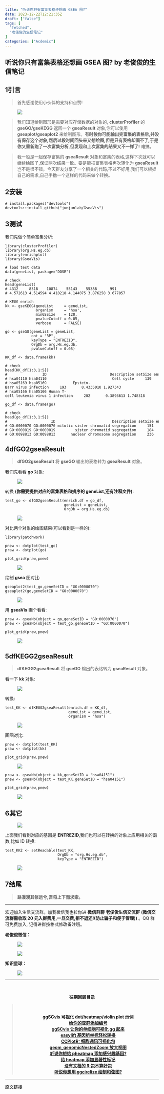 ```yaml
---
title: "听说你只有富集表格还想画 GSEA 图?"
date: 2023-12-22T12:21:35Z
draft: ["false"]
tags: [
  "fetched",
  "老俊俊的生信笔记"
]
categories: ["Acdemic"]
---
```

听说你只有富集表格还想画 GSEA 图? by 老俊俊的生信笔记
------
<div><section data-tool="mdnice编辑器" data-website="https://www.mdnice.com" data-mpa-powered-by="yiban.io"><h4 data-tool="mdnice编辑器"><span></span></h4><section><mp-common-profile data-pluginname="mpprofile" data-id="MzkyMTI1MTYxNA==" data-headimg="http://mmbiz.qpic.cn/mmbiz_png/G5jjcE4usey42oX5qyLTVibLRO9dz8ic5G4TpEHQc9rICYlpS4MHg6Et8cgXrQDqibvibXombicTro8t9cekJRlDBcw/0?wx_fmt=png" data-nickname="老俊俊的生信笔记" data-alias="JunJunLab" data-signature="老俊俊的生信技能和知识分享,我不是巨人,但你可以站在我的肩膀上更进一步!" data-from="0" data-is_biz_ban="0"></mp-common-profile></section><h4 data-tool="mdnice编辑器"><span></span></h4><h2 data-tool="mdnice编辑器"><span><span>1</span></span><span>引言</span><span></span></h2><blockquote data-tool="mdnice编辑器"><p>首先感谢使用小伙伴的支持和点赞!</p></blockquote><figure data-tool="mdnice编辑器"><img data-imgfileid="100028970" data-ratio="0.2770034843205575" data-src="https://mmbiz.qpic.cn/sz_mmbiz_png/G5jjcE4usewz0RLJw08oiaoibHyHseYiadYGpXjichdBO6JgwHPjEPibQz8xgwIuCIKtCIcRb2Ky2Qnhjto5ibnBcuHA/640?wx_fmt=png&amp;from=appmsg" data-type="png" data-w="574" src="https://mmbiz.qpic.cn/sz_mmbiz_png/G5jjcE4usewz0RLJw08oiaoibHyHseYiadYGpXjichdBO6JgwHPjEPibQz8xgwIuCIKtCIcRb2Ky2Qnhjto5ibnBcuHA/640?wx_fmt=png&amp;from=appmsg"></figure><blockquote data-tool="mdnice编辑器"><p>我们知道绘制图形是需要对应存储数据的对象的, <strong>clusterProfiler</strong> 的 <strong>gseGO/gseKEGG</strong> 返回一个 <strong>gseaResult</strong> 对象,你可以使用 <strong>gseaplot/gseaplot2</strong> 来绘制图形。<strong>有时候你可能输出完富集的表格后,并没有保存这个对象,然后过段时间回头来又想绘图,但是只有表格却画不了,于是你又重新跑了一次富集分析,但发现和上次富集的结果又不一样了!</strong> 难搞。</p></blockquote><blockquote data-tool="mdnice编辑器"><p>我一般是一起保存富集的 <strong>gseaResult</strong> 对象和富集的表格,这样下次就可以继续绘图了,保证两次结果一致。要是能把富集表格再次转化为 <strong>gseaResult</strong> 岂不是很不错。今天群友分享了一个相关的代码,不过不好用,我们可以根据自己的需求,自己手撸一个这样的代码来做个转换。</p></blockquote><h2 data-tool="mdnice编辑器"><span><span>2</span></span><span>安装</span><span></span></h2><pre data-tool="mdnice编辑器"><span></span><code><span># install.packages("devtools")</span><br>devtools::install_github(<span>"junjunlab/GseaVis"</span>)<br></code></pre><h2 data-tool="mdnice编辑器"><span><span>3</span></span><span>测试</span><span></span></h2><p data-tool="mdnice编辑器">我们先做个简单富集分析:</p><pre data-tool="mdnice编辑器"><span></span><code><span>library</span>(clusterProfiler)<br><span>library</span>(org.Hs.eg.db)<br><span>library</span>(enrichplot)<br><span>library</span>(GseaVis)<br><br><span># load test data</span><br>data(geneList, package=<span>"DOSE"</span>)<br><br><span># check</span><br>head(geneList)<br><span># 4312     8318    10874    55143    55388      991</span><br><span># 4.572613 4.514594 4.418218 4.144075 3.876258 3.677857</span><br><br><span># KEGG enrich</span><br>kk &lt;- gseKEGG(geneList     = geneList,<br>              organism     = <span>'hsa'</span>,<br>              minGSSize    = <span>120</span>,<br>              pvalueCutoff = <span>0.05</span>,<br>              verbose      = <span>FALSE</span>)<br><br>go &lt;- gseGO(geneList = geneList,<br>            ont = <span>"BP"</span>,<br>            keyType = <span>"ENTREZID"</span>,<br>            OrgDb = org.Hs.eg.db,<br>            pvalueCutoff = <span>0.05</span>)<br><br>KK_df &lt;- data.frame(kk)<br><br><span># check</span><br>head(KK_df[<span>1</span>:<span>3</span>,<span>1</span>:<span>5</span>])<br><span>#                ID                             Description setSize enrichmentScore      NES</span><br><span># hsa04110 hsa04110                              Cell cycle     139       0.6637551 2.827249</span><br><span># hsa05169 hsa05169            Epstein-Barr virus infection     193       0.4335010 1.927343</span><br><span># hsa05166 hsa05166 Human T-cell leukemia virus 1 infection     202       0.3893613 1.748318</span><br><br>go_df &lt;- data.frame(go)<br><br><span># check</span><br>head(go_df[<span>1</span>:<span>3</span>,<span>1</span>:<span>5</span>])<br><span>#                    ID                          Description setSize enrichmentScore      NES</span><br><span># GO:0000070 GO:0000070 mitotic sister chromatid segregation     151       0.6795449 2.956225</span><br><span># GO:0000819 GO:0000819         sister chromatid segregation     184       0.6542189 2.891093</span><br><span># GO:0098813 GO:0098813       nuclear chromosome segregation     236       0.6307606 2.868515</span><br></code></pre><h2 data-tool="mdnice编辑器"><span><span>4</span></span><span>dfGO2gseaResult</span><span></span></h2><blockquote data-tool="mdnice编辑器"><p><strong>dfGO2gseaResult</strong> 将 <strong>gseGO</strong> 输出的表格转为 <strong>gseaResult</strong> 对象。</p></blockquote><p data-tool="mdnice编辑器">我们先看看 <strong>go</strong> 对象:</p><figure data-tool="mdnice编辑器"><img data-imgfileid="100028972" data-ratio="0.607095926412615" data-src="https://mmbiz.qpic.cn/sz_mmbiz_png/G5jjcE4usewz0RLJw08oiaoibHyHseYiadYpKfMB0mdHm6MYticS6s4ycnSpxMIkYBuicQic0QeIOySXZ9xxo0ziaXElg/640?wx_fmt=png&amp;from=appmsg" data-type="png" data-w="761" src="https://mmbiz.qpic.cn/sz_mmbiz_png/G5jjcE4usewz0RLJw08oiaoibHyHseYiadYpKfMB0mdHm6MYticS6s4ycnSpxMIkYBuicQic0QeIOySXZ9xxo0ziaXElg/640?wx_fmt=png&amp;from=appmsg"></figure><p data-tool="mdnice编辑器">转换 <strong>(你需要提供对应的富集表格和排序的 geneList,还有注释文件)</strong>:</p><pre data-tool="mdnice编辑器"><span></span><code>test_go &lt;- dfGO2gseaResult(enrich.df = go_df,<br>                           geneList = geneList,<br>                           OrgDb = org.Hs.eg.db)<br></code></pre><figure data-tool="mdnice编辑器"><img data-imgfileid="100028971" data-ratio="0.6010362694300518" data-src="https://mmbiz.qpic.cn/sz_mmbiz_png/G5jjcE4usewz0RLJw08oiaoibHyHseYiadYn2DRnLhXicuoiavmauIeC3dOKlNVl9NYf3LHWvAibiaPZcdR2jb6TQ1kEg/640?wx_fmt=png&amp;from=appmsg" data-type="png" data-w="772" src="https://mmbiz.qpic.cn/sz_mmbiz_png/G5jjcE4usewz0RLJw08oiaoibHyHseYiadYn2DRnLhXicuoiavmauIeC3dOKlNVl9NYf3LHWvAibiaPZcdR2jb6TQ1kEg/640?wx_fmt=png&amp;from=appmsg"></figure><p data-tool="mdnice编辑器">对比两个对象的绘图结果(可以看到是一样的):</p><pre data-tool="mdnice编辑器"><span></span><code><span>library</span>(patchwork)<br><br>pnew &lt;- dotplot(test_go)<br>praw &lt;- dotplot(go)<br><br>plot_grid(praw,pnew)<br></code></pre><figure data-tool="mdnice编辑器"><img data-imgfileid="100028974" data-ratio="0.49329569513055754" data-src="https://mmbiz.qpic.cn/sz_mmbiz_png/G5jjcE4usewz0RLJw08oiaoibHyHseYiadYzNDNEYDXBM6fVHDibMsyXeuDGiadko7gDdg8mADuicoyjeopN9I2YzO0A/640?wx_fmt=png&amp;from=appmsg" data-type="png" data-w="1417" src="https://mmbiz.qpic.cn/sz_mmbiz_png/G5jjcE4usewz0RLJw08oiaoibHyHseYiadYzNDNEYDXBM6fVHDibMsyXeuDGiadko7gDdg8mADuicoyjeopN9I2YzO0A/640?wx_fmt=png&amp;from=appmsg"></figure><p data-tool="mdnice编辑器">绘制 <strong>gsea</strong> 图对比:</p><pre data-tool="mdnice编辑器"><span></span><code>gseaplot2(test_go,geneSetID = <span>"GO:0000070"</span>)<br>gseaplot2(go,geneSetID = <span>"GO:0000070"</span>)<br></code></pre><figure data-tool="mdnice编辑器"><img data-imgfileid="100028973" data-ratio="0.45078196872125115" data-src="https://mmbiz.qpic.cn/sz_mmbiz_png/G5jjcE4usewz0RLJw08oiaoibHyHseYiadYZmibtzIQ1UpglicjnR4jHMG8pibNje8IbGMeaE34yqmsibgr4D6IEX4HgQ/640?wx_fmt=png&amp;from=appmsg" data-type="png" data-w="1087" src="https://mmbiz.qpic.cn/sz_mmbiz_png/G5jjcE4usewz0RLJw08oiaoibHyHseYiadYZmibtzIQ1UpglicjnR4jHMG8pibNje8IbGMeaE34yqmsibgr4D6IEX4HgQ/640?wx_fmt=png&amp;from=appmsg"></figure><p data-tool="mdnice编辑器">用 <strong>gseaVis</strong> 画个看看:</p><pre data-tool="mdnice编辑器"><span></span><code>praw &lt;- gseaNb(object = go,geneSetID = <span>"GO:0000070"</span>)<br>pnew &lt;- gseaNb(object = test_go,geneSetID = <span>"GO:0000070"</span>)<br><br>plot_grid(praw,pnew)<br></code></pre><figure data-tool="mdnice编辑器"><img data-imgfileid="100028978" data-ratio="0.4667328699106256" data-src="https://mmbiz.qpic.cn/sz_mmbiz_png/G5jjcE4usewz0RLJw08oiaoibHyHseYiadYict5tqTNBpk9fPfoeexcr64iblVypkdwtovPAoOu3ia7OHJuUJOzhjs6w/640?wx_fmt=png&amp;from=appmsg" data-type="png" data-w="1007" src="https://mmbiz.qpic.cn/sz_mmbiz_png/G5jjcE4usewz0RLJw08oiaoibHyHseYiadYict5tqTNBpk9fPfoeexcr64iblVypkdwtovPAoOu3ia7OHJuUJOzhjs6w/640?wx_fmt=png&amp;from=appmsg"></figure><h2 data-tool="mdnice编辑器"><span><span>5</span></span><span>dfKEGG2gseaResult</span><span></span></h2><blockquote data-tool="mdnice编辑器"><p><strong>dfKEGG2gseaResult</strong> 将 <strong>gseGO</strong> 输出的表格转为 <strong>gseaResult</strong> 对象。</p></blockquote><p data-tool="mdnice编辑器">看一下 <strong>kk</strong> 对象:</p><figure data-tool="mdnice编辑器"><img data-imgfileid="100028977" data-ratio="0.6296296296296297" data-src="https://mmbiz.qpic.cn/sz_mmbiz_png/G5jjcE4usewz0RLJw08oiaoibHyHseYiadYX4Az6QtpLBAFYgR0LoiciaP5j9OZjyTGz5aHBXfibmKWFG5P7r7wMutDg/640?wx_fmt=png&amp;from=appmsg" data-type="png" data-w="756" src="https://mmbiz.qpic.cn/sz_mmbiz_png/G5jjcE4usewz0RLJw08oiaoibHyHseYiadYX4Az6QtpLBAFYgR0LoiciaP5j9OZjyTGz5aHBXfibmKWFG5P7r7wMutDg/640?wx_fmt=png&amp;from=appmsg"></figure><p data-tool="mdnice编辑器">转换:</p><pre data-tool="mdnice编辑器"><span></span><code>test_KK &lt;- dfKEGG2gseaResult(enrich.df = KK_df,<br>                             geneList = geneList,<br>                             organism = <span>"hsa"</span>)<br></code></pre><figure data-tool="mdnice编辑器"><img data-imgfileid="100028976" data-ratio="0.6157965194109772" data-src="https://mmbiz.qpic.cn/sz_mmbiz_png/G5jjcE4usewz0RLJw08oiaoibHyHseYiadYflyqjQ6Kz4KUFQO50Ex1gxjIcL3BIGFodpOxNQIA43IknHTAe6vtFQ/640?wx_fmt=png&amp;from=appmsg" data-type="png" data-w="747" src="https://mmbiz.qpic.cn/sz_mmbiz_png/G5jjcE4usewz0RLJw08oiaoibHyHseYiadYflyqjQ6Kz4KUFQO50Ex1gxjIcL3BIGFodpOxNQIA43IknHTAe6vtFQ/640?wx_fmt=png&amp;from=appmsg"></figure><p data-tool="mdnice编辑器">画图对比:</p><pre data-tool="mdnice编辑器"><span></span><code>pnew &lt;- dotplot(test_KK)<br>praw &lt;- dotplot(kk)<br><br>plot_grid(praw,pnew)<br></code></pre><figure data-tool="mdnice编辑器"><img data-imgfileid="100028979" data-ratio="0.4734576757532281" data-src="https://mmbiz.qpic.cn/sz_mmbiz_png/G5jjcE4usewz0RLJw08oiaoibHyHseYiadYyIqtQ4EELvrntLf7S5ja0NtJ2ib1gUq3K0HDiar0UZsbvX7bcHxUAcKQ/640?wx_fmt=png&amp;from=appmsg" data-type="png" data-w="1394" src="https://mmbiz.qpic.cn/sz_mmbiz_png/G5jjcE4usewz0RLJw08oiaoibHyHseYiadYyIqtQ4EELvrntLf7S5ja0NtJ2ib1gUq3K0HDiar0UZsbvX7bcHxUAcKQ/640?wx_fmt=png&amp;from=appmsg"></figure><pre data-tool="mdnice编辑器"><span></span><code>praw &lt;- gseaNb(object = kk,geneSetID = <span>"hsa04151"</span>)<br>pnew &lt;- gseaNb(object = test_KK,geneSetID = <span>"hsa04151"</span>)<br><br>plot_grid(praw,pnew)<br></code></pre><figure data-tool="mdnice编辑器"><img data-imgfileid="100028975" data-ratio="0.48829787234042554" data-src="https://mmbiz.qpic.cn/sz_mmbiz_png/G5jjcE4usewz0RLJw08oiaoibHyHseYiadYmUeQibrsd0fmWHT3fZCtHNpe9BqsyQBdPZYS8E7m8XQMQgiafEg4KuDg/640?wx_fmt=png&amp;from=appmsg" data-type="png" data-w="940" src="https://mmbiz.qpic.cn/sz_mmbiz_png/G5jjcE4usewz0RLJw08oiaoibHyHseYiadYmUeQibrsd0fmWHT3fZCtHNpe9BqsyQBdPZYS8E7m8XQMQgiafEg4KuDg/640?wx_fmt=png&amp;from=appmsg"></figure><h2 data-tool="mdnice编辑器"><span><span>6</span></span><span>其它</span><span></span></h2><figure data-tool="mdnice编辑器"><img data-imgfileid="100028985" data-ratio="0.7158570119156737" data-src="https://mmbiz.qpic.cn/sz_mmbiz_png/G5jjcE4usewz0RLJw08oiaoibHyHseYiadYvPrF7GMxiadxLaophEia8BOEs2vV44IfIesfib4ymUNaYhd3Cuib4icV2JQ/640?wx_fmt=png&amp;from=appmsg" data-type="png" data-w="1091" src="https://mmbiz.qpic.cn/sz_mmbiz_png/G5jjcE4usewz0RLJw08oiaoibHyHseYiadYvPrF7GMxiadxLaophEia8BOEs2vV44IfIesfib4ymUNaYhd3Cuib4icV2JQ/640?wx_fmt=png&amp;from=appmsg"></figure><p data-tool="mdnice编辑器">上面我们看到对应的基因是 <strong>ENTREZID</strong>,我们也可以在转换的对象上应用相关的函数,比如 ID 转换:</p><pre data-tool="mdnice编辑器"><span></span><code>test_KK2 &lt;- setReadable(test_KK,<br>                        OrgDb = <span>"org.Hs.eg.db"</span>,<br>                        keyType = <span>"ENTREZID"</span>)<br></code></pre><figure data-tool="mdnice编辑器"><img data-imgfileid="100028982" data-ratio="0.671244635193133" data-src="https://mmbiz.qpic.cn/sz_mmbiz_png/G5jjcE4usewz0RLJw08oiaoibHyHseYiadYbA6ViaQiaU8rC5DcUEBFqglwYdocoLtjSac5qI2PecfSZUzDzJYsGPVw/640?wx_fmt=png&amp;from=appmsg" data-type="png" data-w="1165" src="https://mmbiz.qpic.cn/sz_mmbiz_png/G5jjcE4usewz0RLJw08oiaoibHyHseYiadYbA6ViaQiaU8rC5DcUEBFqglwYdocoLtjSac5qI2PecfSZUzDzJYsGPVw/640?wx_fmt=png&amp;from=appmsg"></figure><h2 data-tool="mdnice编辑器"><span><span>7</span></span><span>结尾</span><span></span></h2><blockquote data-tool="mdnice编辑器"><p><strong>路漫漫其修远兮,吾将上下而求索。</strong></p></blockquote><hr data-tool="mdnice编辑器"><p data-tool="mdnice编辑器">欢迎加入生信交流群。加我微信我也拉你进 <strong>微信群聊</strong> <strong>老俊俊生信交流群</strong> <strong>(微信交流群需收取 20 元入群费用,一旦交费,拒不退还!(防止骗子和便于管理))</strong> 。QQ 群可免费加入, 记得进群按格式修改备注哦。</p><section data-tool="mdnice编辑器"><section><p><strong>老俊俊微信：</strong></p><figure><img data-imgfileid="100028983" data-ratio="1" data-src="https://mmbiz.qpic.cn/sz_mmbiz_png/G5jjcE4usewz0RLJw08oiaoibHyHseYiadYrViasyVTI6wekuISWhgpwKiadek7CgIWC0rltw8A1fVia6rWLy0VhHrlA/640?wx_fmt=png&amp;from=appmsg" data-type="png" data-w="430" src="https://mmbiz.qpic.cn/sz_mmbiz_png/G5jjcE4usewz0RLJw08oiaoibHyHseYiadYrViasyVTI6wekuISWhgpwKiadek7CgIWC0rltw8A1fVia6rWLy0VhHrlA/640?wx_fmt=png&amp;from=appmsg"></figure><figure><img data-imgfileid="100028981" data-ratio="1.3668430335097002" data-src="https://mmbiz.qpic.cn/sz_mmbiz_png/G5jjcE4usewz0RLJw08oiaoibHyHseYiadY15RWZl4iaSUFYgPibbnicicWGNolFMBGJ9Via6JenMhiaSOdNuuJxSWKTHEA/640?wx_fmt=png&amp;from=appmsg" data-type="png" data-w="567" src="https://mmbiz.qpic.cn/sz_mmbiz_png/G5jjcE4usewz0RLJw08oiaoibHyHseYiadY15RWZl4iaSUFYgPibbnicicWGNolFMBGJ9Via6JenMhiaSOdNuuJxSWKTHEA/640?wx_fmt=png&amp;from=appmsg"></figure></section><section><p><strong>知识星球：</strong></p><figure><img data-imgfileid="100028984" data-ratio="1.5896226415094339" data-src="https://mmbiz.qpic.cn/sz_mmbiz_jpg/G5jjcE4usewz0RLJw08oiaoibHyHseYiadYw35M8uH9ibGFUm0pZ6PWEEPlMDxTp8MLTc1hfZlQBRQRzdnRlLibicXrQ/640?wx_fmt=jpeg&amp;from=appmsg" data-type="jpeg" data-w="1060" src="https://mmbiz.qpic.cn/sz_mmbiz_jpg/G5jjcE4usewz0RLJw08oiaoibHyHseYiadYw35M8uH9ibGFUm0pZ6PWEEPlMDxTp8MLTc1hfZlQBRQRzdnRlLibicXrQ/640?wx_fmt=jpeg&amp;from=appmsg"></figure></section></section><hr data-tool="mdnice编辑器"><p data-tool="mdnice编辑器"><br></p><center data-tool="mdnice编辑器"><strong> 往期回顾目录</strong></center><blockquote data-tool="mdnice编辑器"><p><br></p><center><strong><a href="https://mp.weixin.qq.com/s?__biz=MzkyMTI1MTYxNA==&amp;mid=2247512269&amp;idx=1&amp;sn=0208555abacffaed2e8a8437c8b43214&amp;chksm=c1848abcf6f303aa83091c6c517b054ba4f7da2edc8de0fb86a2878064a91375a67cee89fd3b&amp;token=864433526&amp;lang=zh_CN&amp;scene=21#wechat_redirect" data-linktype="2">ggSCvis 可视化 dot/heatmap/violin plot 示例</a></strong></center><strong><center><a href="https://mp.weixin.qq.com/s?__biz=MzkyMTI1MTYxNA==&amp;mid=2247512189&amp;idx=1&amp;sn=1cc5cb6167f9d3960922dd691aa376db&amp;chksm=c1848a0cf6f3031a4b9b1ab4195d525269703553f84ef29ea312878c60accfec07ca3a3102d6&amp;token=864433526&amp;lang=zh_CN&amp;scene=21#wechat_redirect" data-linktype="2">给你的亚群添加编号</a></center></strong><strong><center><a href="https://mp.weixin.qq.com/s?__biz=MzkyMTI1MTYxNA==&amp;mid=2247512093&amp;idx=1&amp;sn=b44680cfccfa7c0bb0a59eef29b944fc&amp;chksm=c1848a6cf6f3037ad9e74e898575125b0cbd0d372c25805315559e5e41c9168c6e8612418896&amp;token=1185565850&amp;lang=zh_CN&amp;scene=21#wechat_redirect" data-linktype="2">ggSCvis 让你的单细胞可视化 gg 起来</a></center></strong><strong><center><a href="https://mp.weixin.qq.com/s?__biz=MzkyMTI1MTYxNA==&amp;mid=2247511755&amp;idx=1&amp;sn=b5758249eef3fdf4946aae0f4e7ef592&amp;chksm=c18494baf6f31dacdbf6e4a1ba0a05817b087a9bc1ad2a6b8b79959903ce5b96156e4e1a2faf&amp;token=1185565850&amp;lang=zh_CN&amp;scene=21#wechat_redirect" data-linktype="2">easylift 基因组坐标轻松转换</a></center></strong><strong><center><a href="https://mp.weixin.qq.com/s?__biz=MzkyMTI1MTYxNA==&amp;mid=2247511683&amp;idx=1&amp;sn=289992da1c3a551a4e5b8236fe830e94&amp;chksm=c18494f2f6f31de444ff98d314f7bfea97ade3573babe625200dd89b1cf86ccb47f287548e61&amp;token=1910483679&amp;lang=zh_CN&amp;scene=21#wechat_redirect" data-linktype="2">CCPlotR: 细胞通讯可视化包</a></center></strong><strong><center><a href="https://mp.weixin.qq.com/s?__biz=MzkyMTI1MTYxNA==&amp;mid=2247511206&amp;idx=1&amp;sn=30806bab4936d81aa5b626b3d69d828d&amp;chksm=c18496d7f6f31fc1b8993ebf3b36a9d8a1a5db32181a0cb85297c48016f5debcfb296cf58aa3&amp;token=1910483679&amp;lang=zh_CN&amp;scene=21#wechat_redirect" data-linktype="2">geom_genomicNestedZoom 放大视图</a></center></strong><strong><center><a href="https://mp.weixin.qq.com/s?__biz=MzkyMTI1MTYxNA==&amp;mid=2247511175&amp;idx=1&amp;sn=d88e495e3ecb62a29931bab3cb51d804&amp;chksm=c18496f6f6f31fe0b5d599fb2a8e0c6f001feb8d93ea214ce2ae1a5ea9bf59845739af520c04&amp;token=1304327956&amp;lang=zh_CN&amp;scene=21#wechat_redirect" data-linktype="2">听说你想给 pheatmap 添加感兴趣基因?</a></center></strong><strong><center><a href="https://mp.weixin.qq.com/s?__biz=MzkyMTI1MTYxNA==&amp;mid=2247510846&amp;idx=1&amp;sn=9483f23b436903fd4d74034a64e99e79&amp;chksm=c184914ff6f31859d557c2665f1e09b088ef716c5037f3030f7a12d9cbcd144aa9dd257f08d2&amp;token=843968300&amp;lang=zh_CN&amp;scene=21#wechat_redirect" data-linktype="2">给 heatmap 添加显著性标记</a></center></strong><strong><center><a href="https://mp.weixin.qq.com/s?__biz=MzkyMTI1MTYxNA==&amp;mid=2247510758&amp;idx=1&amp;sn=6a1d78131792e297d7be33aceb4711ba&amp;chksm=c1849097f6f3198159bbb4d66d4d1424d11da9ea07e896128573ebc63860aa2985e31ea5331d&amp;token=843968300&amp;lang=zh_CN&amp;scene=21#wechat_redirect" data-linktype="2">没有文档的 R 包不算好包</a></center></strong><strong><center><a href="https://mp.weixin.qq.com/s?__biz=MzkyMTI1MTYxNA==&amp;mid=2247510747&amp;idx=1&amp;sn=464460e587caf23d74ae7dde559a55c6&amp;chksm=c18490aaf6f319bc66e40f855881ff946d4cc6b2076868ffc18cb699fd89d4126ea2c1e941b8&amp;token=1323965478&amp;lang=zh_CN&amp;scene=21#wechat_redirect" data-linktype="2">听说你想用 ggcirclize 绘制和弦图?</a></center></strong></blockquote></section><p><mp-style-type data-value="3"></mp-style-type></p></div>  
<hr>
<a href="https://mp.weixin.qq.com/s/FIMutR3n1QjXdf0Yy3svGg",target="_blank" rel="noopener noreferrer">原文链接</a>
